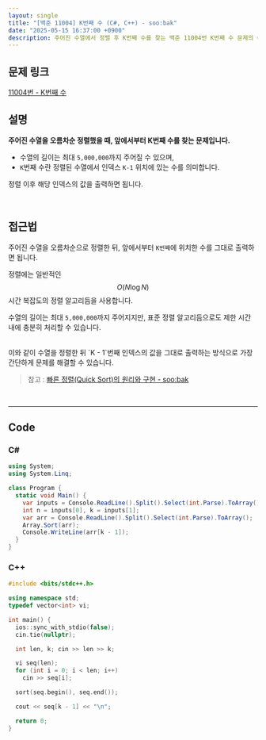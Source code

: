 ```yaml
---
layout: single
title: "[백준 11004] K번째 수 (C#, C++) - soo:bak"
date: "2025-05-15 16:37:00 +0900"
description: 주어진 수열에서 정렬 후 K번째 수를 찾는 백준 11004번 K번째 수 문제의 C# 및 C++ 풀이 및 해설
---
```


## 문제 링크
[11004번 - K번째 수](https://www.acmicpc.net/problem/11004)

## 설명

**주어진 수열을 오름차순 정렬했을 때, 앞에서부터 K번째 수를 찾는 문제입니다.**

- 수열의 길이는 최대 `5,000,000`까지 주어질 수 있으며,
- `K`번째 수란 정렬된 수열에서 인덱스 `K-1` 위치에 있는 수를 의미합니다.

정렬 이후 해당 인덱스의 값을 출력하면 됩니다.

<br>

## 접근법

주어진 수열을 오름차순으로 정렬한 뒤, 앞에서부터 `K번째`에 위치한 수를 그대로 출력하면 됩니다.

정렬에는 일반적인 $$O(N \log N)$$ 시간 복잡도의 정렬 알고리듬을 사용합니다.

수열의 길이는 최대 `5,000,000`까지 주어지지만, 표준 정렬 알고리듬으로도 제한 시간 내에 충분히 처리할 수 있습니다.

<br>
이와 같이 수열을 정렬한 뒤 `K - 1`번째 인덱스의 값을 그대로 출력하는 방식으로 가장 간단하게 문제를 해결할 수 있습니다.

> 참고 : [빠른 정렬(Quick Sort)의 원리와 구현 - soo:bak](https://soo-bak.github.io/algorithm/theory/quick-sort/)

<br>

---

## Code

### C#

```csharp
using System;
using System.Linq;

class Program {
  static void Main() {
    var inputs = Console.ReadLine().Split().Select(int.Parse).ToArray();
    int n = inputs[0], k = inputs[1];
    var arr = Console.ReadLine().Split().Select(int.Parse).ToArray();
    Array.Sort(arr);
    Console.WriteLine(arr[k - 1]);
  }
}
```

### C++

```cpp
#include <bits/stdc++.h>

using namespace std;
typedef vector<int> vi;

int main() {
  ios::sync_with_stdio(false);
  cin.tie(nullptr);

  int len, k; cin >> len >> k;

  vi seq(len);
  for (int i = 0; i < len; i++)
    cin >> seq[i];

  sort(seq.begin(), seq.end());

  cout << seq[k - 1] << "\n";

  return 0;
}
```
